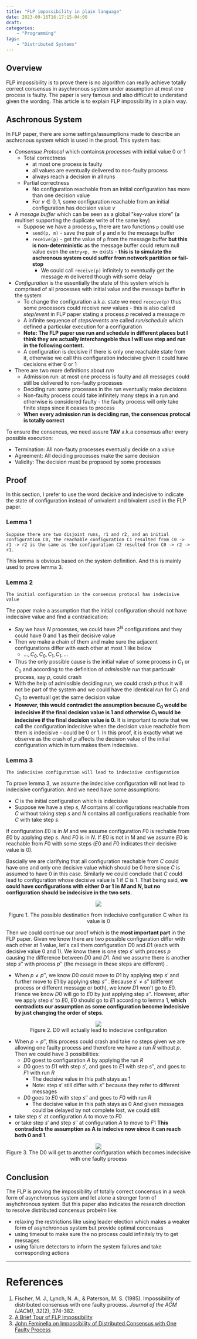 ```yaml
---
title: "FLP impossibility in plain language"
date: 2023-09-16T16:17:15-04:00
draft:
categories: 
    - "Programming"
tags: 
    - "Distributed Systems"
---
```


## Overview
FLP impossibility is to prove there is no algorithm can really achieve totally correct consensus in asychronous system under assumption at most one process is faulty. The paper is very famous and also difficult to understand given the wording. This article is to explain FLP impossibility in a plain way.

## Aschronous System
In FLP paper, there are some settings/assumptions made to describe an aschronous system which is used in the proof. This system has:
- *Consensue Protocal* which contains`N` *processes* with initial value 0 or 1
	- Total correctness
		- at most one process is faulty
		- all values are eventually delivered to non-faulty process 
		- always reach a decision in all runs
	- Partial correctness
		-  No configuration reachable from an initial configuration has more than one decision value
		- For $v \in {0,1}$, some configuration reachable from an initial configuration has decision value $v$  
- A *mesage buffer* which can be seen as a global "key-value store" (a multiset supporting the duplicate write of the same key)
	- Suppose we have a process `p`, there are two functions `p` could use
		- `send(p, m)` - save the pair of `p` and `m` to the message buffer 
		- `receive(p)` - get the value of `p` from the message buffer **but this is non-deterministic** as the message buffer could return null value even the `entry<p, m>` exists - **this is to simulate the aschronous system could suffer from network partition or fail-stop**
			- We could call `receive(p)` infinitely to eventually get the message $m$ delivered though with some delay
- *Configuration* is the essentially the state of this system which is comprised of all processes with initial value and the message buffer in the system
	- To change the configuration a.k.a. state we need `receive(p)` thus some processors could receive new values - this is also called *step/event* in FLP paper stating a process $p$ received a message $m$ 
	- A infinite sequence of *steps/events* are called *run/schedule* which defined a particular execution for a configuration
	- **Note: The FLP paper use run and schedule in different places but I think they are actually interchangeble thus I will use step and run in the following content.**
	- A configuration is decisive if there is only one reachable state from it, otherwise we call this configuration indecisive given it could have decisions either 0 or 1 
- There are two more definitions about *run*
	- Admission run: at most one process is faulty and all messages could still be delivered to non-faulty processes
	- Deciding run: some processes in the run eventually make decisions
	- Non-faulty process could take infinitely many steps in a run and otherwise is considered faulty - the faulty process will only take finite steps since it ceases to process
	- **When every admission run is deciding run, the consencus protocal is totally correct**

To ensure the consencus, we need assure **TAV** a.k.a consensus after every possible execution:
- Termination: All non-fauty processes eventually decide on a value
- Agreement: All deciding processes make the same decision
- Validity: The decision must be propsoed by some processes

## Proof
In this section, I prefer to use the word decisive and indecisive to indicate the state of configuration instead of univalent and bivalent used in the FLP paper.

### Lemma 1
	Suppose there are two disjoint runs, r1 and r2, and an initial configuration C0, the reachable configuration C1 resulted from C0 -> r1 -> r2 is the same as the configuration C2 resulted from C0 -> r2 -> r1.

This lemma is obvious based on the system definition. And this is mainly used to prove lemma 3.
	
### Lemma 2
	The initial configuration in the consencus protocal has indecisive value

The paper make a assumption that the initial configuration should not have indecisive value and find a contradication:
- Say we have $N$ processes, we could have $2^N$ configurations and they could have 0 and 1 as their decisive value
- Then we make a chain of them and make sure the adjacent configurations differ with each other at most 1 like below
	- $\dots,C_0,C_0,C_1,C_1,\dots$
- Thus the only possible cause is the initial value of some process in $C_1$ or $C_0$ and according to the definition of *admissible run* that particualr process, say $p$, could crash
- With the help of admissible deciding run, we could crash $p$ thus it will not be part of the system and we could have the identical *run* for $C_1$ and $C_0$ to eventuall get the same decision value
- **However, this would contradict the assumption because $C_0$ would be indecisive if the final decision value is 1 and otherwise $C_1$ would be indecisive if the final decision value is 0.** 
It is important to note that we call the configuration indecisive when the decision value reachable from them is indecisive - could be 0 or 1. In this proof, it is exactly what we observe as the crash of $p$ affects the decision value of the initial configuration which in turn makes them indecisive.

### Lemma 3
	The indecisive configuration will lead to indecisive configuration

To prove lemma 3, we assume the indecisive configuration will not lead to indecisive configuration. And we need have some assumptions:
- $C$ is the initial configuration which is indecisive
- Suppose we have a step $s$,  $M$ contains all configurations reachable from $C$ without taking step $s$ and $N$ contains all configurations reachable from $C$ with take step $s$.

If configuration $E0$ is in $M$ and we assume configuration $F0$ is rechable from $E0$ by applying step $s$. And $F0$ is in $N$. If $E0$ is not in M and we assume $E0$ is reachable from $F0$ with some steps ($E0$ and $F0$ indicates their decisive value is 0).

Bascially we are clarifying that all configuration reachable from $C$ could have one and only one decisive value which should be 0 here since $C$ is assumed to have 0 in this case. Similarly we could conclude that $C$ could lead to configuration whose decisive value is 1 if $C$ is 1. That being said, **we could have configurations with either 0 or 1 in $M$ and $N$, but no configuration should be indecisive in the two sets.**

<p align="center">
	<img src="https://i.imgur.com/mdd1Cxz.png"/>
</p>
<center>Figure 1. The possible destination from indecisive configuration C when its value is 0 </center>

Then we could continue our proof which is the **most important part** in the FLP paper. Given we know there are two possible configuration differ with each other at 1 value, let's call them configuration $D0$ and $D1$ (each with decisive value 0 and 1). We know there is one step $s'$ with process $p$ causing the difference between $D0$ and $D1$. And we assume there is another step $s''$ with process $p''$ (the message in these steps are different) . 
- When $p\neq p''$, we know $D0$ could move to $D1$ by applying step $s'$ and further move to $E1$ by applying step $s''$ . Because $s' \neq s''$ (different process or different message or both), we know $D1$ won't go to $E0$. Hence we know $D0$ will go to $E0$ by just applying step $s''$. However, after we apply step $s'$ to $E0$, $E0$ should go to $E1$ according to lemma 1, **which contradicts our assumption as some configuration become indecisive by just changing the order of steps**.

<center><img src="https://i.imgur.com/wtR4nYr.png
"></center>
<center>Figure 2. D0 will actually lead to indecisive configuration</center>

- When $p=p''$, this process could crash and take no steps given we are allowing one faulty process and therefore we have a run $R$ without $p$. Then we could have 3 possibilities:
	- $D0$ goest to configuration $A$ by applying the run $R$
	- $D0$ goes to $D1$ with step $s'$, and goes to $E1$ with step $s''$, and goes to $F1$ with run $R$
		- The decisive value in this path stays as 1
		- Note: step $s'$ still differ with $s''$ because they refer to different messages
	- $D0$ goes to $E0$ with step $s''$ and goes to $F0$ with run $R$
		- The decisive value in this path stays as 0
And given messages could be delayed by not complete lost, we could still:
- take step $s'$ at configuration $A$ to move to $F0$
- or take step $s'$ and step $s''$ at configuration $A$ to move to $F1$
**This contradicts the assumption as A is indecive now since it can reach both 0 and 1**.

<center><img src="https://i.imgur.com/gkpaveh.png"></center>
<center>Figure 3. The D0 will get to another configuration which becomes indecisive with one faulty process</center>

## Conclusion
The FLP is proving the impossibility of totally correct concensus in a weak form of asynchronous system and let alone a stronger form of asyhchronous system. But this paper also indicates the research direction to resolve distributed concensus probelm like:
- relaxing the restrictions like using leader election which makes a weaker form of asynchronous system but provide optimal concensus
- using timeout to make sure the no process could infinitely try to get messages
- using failure detectors to inform the system failures and take corresponding actions 

---
# References
1. Fischer, M. J., Lynch, N. A., & Paterson, M. S. (1985). Impossibility of distributed consensus with one faulty process. _Journal of the ACM (JACM)_, _32_(2), 374-382.
2. [A Brief Tour of FLP Impossibility](https://www.the-paper-trail.org/post/2008-08-13-a-brief-tour-of-flp-impossibility/)
3. [John Feminella on Impossibility of Distributed Consensus with One Faulty Process](https://www.youtube.com/watch?v=Vmlj-67aymw) 

